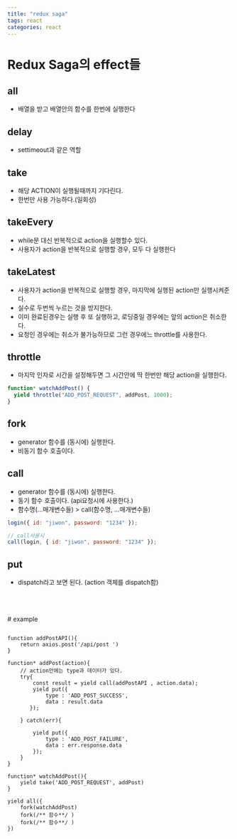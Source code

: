 ```yaml
---
title: "redux saga"
tags: react
categories: react
---
```


# Redux Saga의 effect들

## all

- 배열을 받고 배열안의 함수를 한번에 실행한다

## delay

- settimeout과 같은 역할

## take

- 해당 ACTION이 실행될때까지 기다린다.
- 한번만 사용 가능하다.(일회성)

## takeEvery

- while문 대신 반복적으로 action을 실행할수 있다.
- 사용자가 action을 반복적으로 실행할 경우, 모두 다 실행한다

## takeLatest

- 사용자가 action을 반복적으로 실행할 경우, 마지막에 실행된 action만 실행시켜준다.
- 실수로 두번씩 누르는 것을 방지한다.
- 이미 완료된경우는 실행 후 또 실행하고, 로딩중일 경우에는 앞의 action은 취소한다.
- 요청인 경우에는 취소가 불가능하므로 그런 경우에느 throttle를 사용한다.

## throttle

- 마지막 인자로 시간을 설정해두면 그 시간안에 딱 한번만 해당 action을 실행한다.

```js
function* watchAddPost() {
  yield throttle("ADD_POST_REQUEST", addPost, 1000);
}
```

## fork

- generator 함수를 (동시에) 실행한다.
- 비동기 함수 호출이다.

## call

- generator 함수를 (동시에) 실행한다.
- 동기 함수 호출이다. (api요청시에 사용한다.)
- 함수명(...매개변수들) > call(함수명, ...매개변수들)

```js
login({ id: "jiwon", password: "1234" });

// call사용시
call(login, { id: "jiwon", password: "1234" });
```

## put

- dispatch라고 보면 된다. (action 객체를 dispatch함)

<br/>
<br/>
<br/>
# example

```JS

function addPostAPI(){
    return axios.post('/api/post ')
}

function* addPost(action){
    // action안에는 type과 데이터가 있다.
    try{
        const result = yield call(addPostAPI , action.data);
        yield put({
            type : 'ADD_POST_SUCCESS',
            data : result.data
       });

    } catch(err){

        yield put({
            type : 'ADD_POST_FAILURE',
            data : err.response.data
        });
    }
}

function* watchAddPost(){
    yield take('ADD_POST_REQUEST', addPost)
}

yield all({
    fork(watchAddPost)
    fork(/** 함수**/ )
    fork(/** 함수**/ )
})

```
